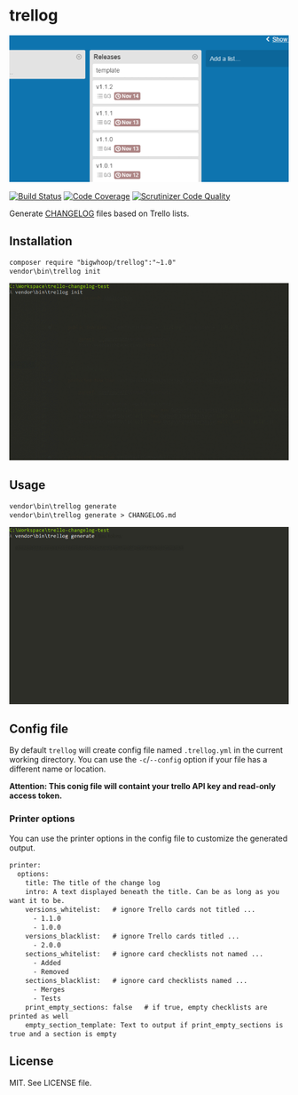 # trellog

![slideshow](/slideshow.gif?raw=true)

[![Build Status](https://travis-ci.org/bigwhoop/trellog.svg?branch=master)](https://travis-ci.org/bigwhoop/trellog)
[![Code Coverage](https://scrutinizer-ci.com/g/bigwhoop/trellog/badges/coverage.png?b=master)](https://scrutinizer-ci.com/g/bigwhoop/trellog/?branch=master)
[![Scrutinizer Code Quality](https://scrutinizer-ci.com/g/bigwhoop/trellog/badges/quality-score.png?b=master)](https://scrutinizer-ci.com/g/bigwhoop/trellog/?branch=master)

Generate [CHANGELOG](http://keepachangelog.com/) files based on Trello lists.

## Installation

    composer require "bigwhoop/trellog":"~1.0"
    vendor\bin\trellog init

![init command presentation](/slideshow_init.gif?raw=true)

## Usage

    vendor\bin\trellog generate
    vendor\bin\trellog generate > CHANGELOG.md

![generate command presentation](/slideshow_generate.gif?raw=true)

## Config file

By default `trellog` will create config file named `.trellog.yml` in the current working directory. You can use the
`-c`/`--config` option if your file has a different name or location.

**Attention: This conig file will containt your trello API key and read-only access token.**

### Printer options

You can use the printer options in the config file to customize the generated output.

    printer:
      options:
        title: The title of the change log
        intro: A text displayed beneath the title. Can be as long as you want it to be.
        versions_whitelist:   # ignore Trello cards not titled ...
          - 1.1.0
          - 1.0.0
        versions_blacklist:   # ignore Trello cards titled ...
          - 2.0.0
        sections_whitelist:   # ignore card checklists not named ...
          - Added
          - Removed
        sections_blacklist:   # ignore card checklists named ...
          - Merges
          - Tests
        print_empty_sections: false   # if true, empty checklists are printed as well
        empty_section_template: Text to output if print_empty_sections is true and a section is empty


## License

MIT. See LICENSE file.